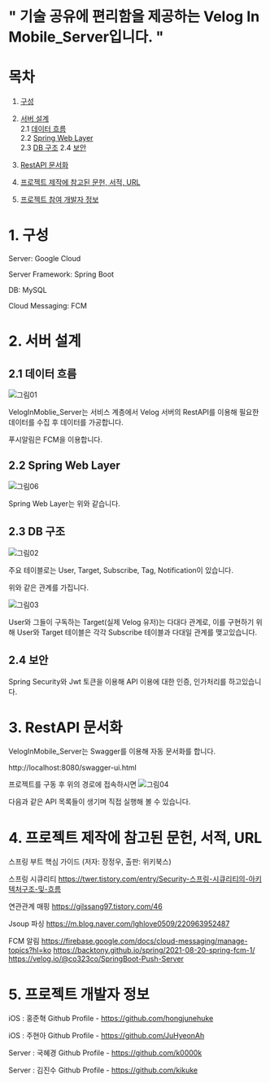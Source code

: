 # " 기술 공유에 편리함을 제공하는 Velog In Mobile_Server입니다. "

# 목차
 1. [구성](#1-구성)              
       
 2. [서버 설계](#2-서버-설계)            
       2.1 [데이터 흐름](#21-데이터-흐름)                  
       2.2 [Spring Web Layer](#22-Spring-Web-Layer)                   
       2.3 [DB 구조](#23-DB-구조)
       2.4 [보안](#24-보안)

 3. [RestAPI 문서화](#3-RestAPI-문서화)
              
 4. [프로젝트 제작에 참고된 문헌, 서적, URL](#4-프로젝트-제작에-참고된-문헌-서적-url)

 5. [프로젝트 참여 개발자 정보](#5-프로젝트-개발자-정보)

# 1. 구성
Server: Google Cloud

Server Framework: Spring Boot

DB: MySQL

Cloud Messaging: FCM

# 2. 서버 설계
## 2.1 데이터 흐름
![그림01](https://user-images.githubusercontent.com/59440722/206168296-56d02a53-798d-42d5-ba10-800b64480063.png)

VelogInMoblie_Server는 서비스 계층에서 Velog 서버의 RestAPI를 이용해 필요한 데이터를 수집 후 데이터를 가공합니다.

푸시알림은 FCM을 이용합니다.

## 2.2 Spring Web Layer
![그림06](https://user-images.githubusercontent.com/59440722/206169633-8310e3ee-d10f-418e-82f5-f58bbc386125.png)

Spring Web Layer는 위와 같습니다.

## 2.3 DB 구조
![그림02](https://user-images.githubusercontent.com/59440722/206168855-d5ec47d6-a8fd-49c9-8798-752c15240447.png)

주요 테이블로는 User, Target, Subscribe, Tag, Notification이 있습니다.

위와 같은 관계를 가집니다.

![그림03](https://user-images.githubusercontent.com/59440722/206168978-ab21f8b3-5665-477b-886a-b7125d425429.png)

User와 그들이 구독하는 Target(실제 Velog 유저)는 다대다 관계로, 이를 구현하기 위해 User와 Target 테이블은 각각 Subscribe 테이블과 다대일 관계를 맺고있습니다.

## 2.4 보안
Spring Security와 Jwt 토큰을 이용해 API 이용에 대한 인증, 인가처리를 하고있습니다.

# 3. RestAPI 문서화
VelogInMobile_Server는 Swagger를 이용해 자동 문서화를 합니다.

http://localhost:8080/swagger-ui.html

프로젝트를 구동 후 위의 경로에 접속하시면
![그림04](https://user-images.githubusercontent.com/59440722/206170823-e8946504-dd76-4bfa-bfe4-dff85ba30e88.png)

다음과 같은 API 목록들이 생기며 직접 실행해 볼 수 있습니다.

# 4. 프로젝트 제작에 참고된 문헌, 서적, URL

스프링 부트 핵심 가이드 (저자: 장정우, 출판: 위키북스)

스프링 시큐리티
https://twer.tistory.com/entry/Security-스프링-시큐리티의-아키텍처구조-및-흐름

연관관계 매핑
https://gilssang97.tistory.com/46

Jsoup 파싱
https://m.blog.naver.com/lghlove0509/220963952487

FCM 알림
https://firebase.google.com/docs/cloud-messaging/manage-topics?hl=ko
https://backtony.github.io/spring/2021-08-20-spring-fcm-1/
https://velog.io/@co323co/SpringBoot-Push-Server

# 5. 프로젝트 개발자 정보

iOS : 홍준혁 Github Profile - https://github.com/hongjunehuke

iOS : 주현아 Github Profile - https://github.com/JuHyeonAh

Server : 국혜경 Github Profile - https://github.com/k0000k 

Server : 김진수 Github Profile - https://github.com/kikuke

